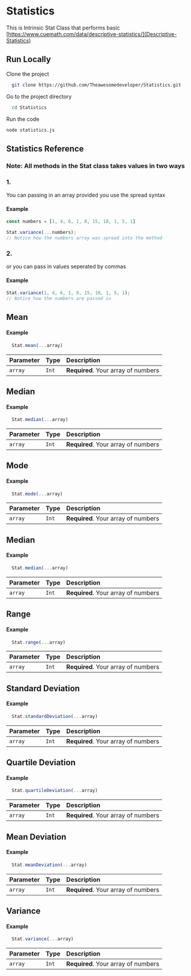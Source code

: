
# Statistics

This is Intrinsic Stat Class that performs basic [https://www.cuemath.com/data/descriptive-statistics/](Descriptive-Statistics)

## Run Locally

Clone the project

```bash
  git clone https://github.com/Theawesomedeveloper/Statistics.git
```

Go to the project directory

```bash
  cd Statistics
```

Run the code

```bash
node statistics.js
```
## Statistics Reference

### **Note**: All methods in the Stat class takes values in two ways
### 1. 
You can passing in an array provided you use the spread syntax
#### Example
```javascript
const numbers = [1, 4, 6, 1, 8, 15, 18, 1, 5, 1]

Stat.variance(...numbers);
// Notice how the numbers array was spread into the method 
```
### 2. 
or you can pass in values seperated by commas
#### Example
```javascript
Stat.variance(1, 4, 6, 1, 8, 15, 18, 1, 5, 1);
// Notice how the numbers are passed in
```
## **Mean**
#### Example
```javascript
  Stat.mean(...array)
```

| Parameter | Type     | Description                |
| :-------- | :------- | :------------------------- |
| `array` | `Int` | **Required**. Your array of numbers |


## **Median**
#### Example
```javascript
  Stat.median(...array)
```

| Parameter | Type     | Description                |
| :-------- | :------- | :------------------------- |
| `array` | `Int` | **Required**. Your array of numbers |


## **Mode**
#### Example
```javascript
  Stat.mode(...array)
```

| Parameter | Type     | Description                |
| :-------- | :------- | :------------------------- |
| `array` | `Int` | **Required**. Your array of numbers |


## **Median**
#### Example
```javascript
  Stat.median(...array)
```

| Parameter | Type     | Description                |
| :-------- | :------- | :------------------------- |
| `array` | `Int` | **Required**. Your array of numbers |


## **Range**
#### Example
```javascript
  Stat.range(...array)
```

| Parameter | Type     | Description                |
| :-------- | :------- | :------------------------- |
| `array` | `Int` | **Required**. Your array of numbers |


## **Standard Deviation**
#### Example
```javascript
  Stat.standardDeviation(...array)
```

| Parameter | Type     | Description                |
| :-------- | :------- | :------------------------- |
| `array` | `Int` | **Required**. Your array of numbers |


## **Quartile Deviation**
#### Example
```javascript
  Stat.quartileDeviation(...array)
```

| Parameter | Type     | Description                |
| :-------- | :------- | :------------------------- |
| `array` | `Int` | **Required**. Your array of numbers |


## **Mean Deviation**
#### Example
```javascript
  Stat.meanDeviation(...array)
```

| Parameter | Type     | Description                |
| :-------- | :------- | :------------------------- |
| `array` | `Int` | **Required**. Your array of numbers |


## **Variance**
#### Example
```javascript
  Stat.variance(...array)
```

| Parameter | Type     | Description                |
| :-------- | :------- | :------------------------- |
| `array` | `Int` | **Required**. Your array of numbers |


